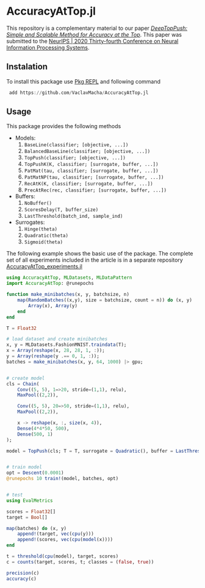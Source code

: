 
# AccuracyAtTop.jl

This repository is a complementary material to our paper *[DeepTopPush: Simple and Scalable Method for Accuracy at the Top](https://arxiv.org/abs/2006.12293)*. This paper was submitted to the [NeurIPS | 2020 Thirty-fourth Conference on Neural Information Processing Systems](https://nips.cc/Conferences/2020).

 ## Instalation

To install this package use [Pkg REPL]([https://docs.julialang.org/en/v1/stdlib/Pkg/index.html](https://docs.julialang.org/en/v1/stdlib/Pkg/index.html)) and following command

```julia
 add https://github.com/VaclavMacha/AccuracyAtTop.jl
```

 ## Usage
 
 This package provides the following methods
* Models:
    1. `BaseLine(classifier; [objective, ...])`
    2. `BalancedBaseLine(classifier; [objective, ...])`
    3. `TopPush(classifier; [objective, ...])`
    4. `TopPushK(K, classifier; [surrogate, buffer, ...])`
    5. `PatMat(tau, classifier; [surrogate, buffer, ...])`
    6. `PatMatNP(tau, classifier; [surrogate, buffer, ...])`
    7. `RecAtK(K, classifier; [surrogate, buffer, ...])`
    8. `PrecAtRec(rec, classifier; [surrogate, buffer, ...])`
* Buffers:
    1. `NoBuffer()`
    2. `ScoresDelay(T, buffer_size)`
    3. `LastThreshold(batch_ind, sample_ind)`
* Surrogates:
    1. `Hinge(theta)`
    2. `Quadratic(theta)`
    3. `Sigmoid(theta)`

The following example shows the basic use of the package. The complete set of all experiments included in the article is in a separate repository [AccuracyAtTop_experiments.jl](https://github.com/VaclavMacha/AccuracyAtTop_experiments.jl/tree/NeurIPS_v1)

```julia
using AccuracyAtTop, MLDatasets, MLDataPattern
import AccuracyAtTop: @runepochs

function make_minibatches(x, y, batchsize, n)
    map(RandomBatches((x,y), size = batchsize, count = n)) do (x, y)
        Array(x), Array(y)
    end
end

T = Float32

# load dataset and create minibatches
x, y = MLDatasets.FashionMNIST.traindata(T);
x = Array(reshape(x, 28, 28, 1, :));
y = Array(reshape(y .== 0, 1, :));
batches = make_minibatches(x, y, 64, 1000) |> gpu;


# create model
cls = Chain(
    Conv((5, 5), 1=>20, stride=(1,1), relu),
    MaxPool((2,2)),

    Conv((5, 5), 20=>50, stride=(1,1), relu),
    MaxPool((2,2)),

    x -> reshape(x, :, size(x, 4)),
    Dense(4*4*50, 500),
    Dense(500, 1)
);

model = TopPush(cls; T = T, surrogate = Quadratic(), buffer = LastThreshold(1,1)) |> gpu


# train model
opt = Descent(0.0001)
@runepochs 10 train!(model, batches, opt)


# test
using EvalMetrics

scores = Float32[]
target = Bool[]

map(batches) do (x, y)
    append!(target, vec(cpu(y)))
    append!(scores, vec(cpu(model(x))))
end

t = threshold(cpu(model), target, scores)
c = counts(target, scores, t; classes = (false, true))

precision(c)
accuracy(c)
```
